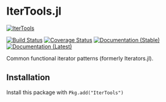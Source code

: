 # IterTools.jl

[![IterTools](http://pkg.julialang.org/badges/IterTools_0.6.svg)](http://pkg.julialang.org/?pkg=IterTools&ver=0.6)

[![Build Status](https://travis-ci.org/JuliaCollections/IterTools.jl.svg?branch=master)](https://travis-ci.org/JuliaCollections/IterTools.jl)
[![Coverage Status](https://codecov.io/gh/JuliaCollections/IterTools.jl/branch/master/graph/badge.svg)](https://codecov.io/gh/JuliaCollections/IterTools.jl)
[![Documentation (Stable)](https://img.shields.io/badge/docs-stable-blue.svg)](https://juliacollections.github.io/IterTools.jl/stable)
[![Documentation (Latest)](https://img.shields.io/badge/docs-latest-blue.svg)](https://juliacollections.github.io/IterTools.jl/latest)

Common functional iterator patterns (formerly Iterators.jl).

## Installation

Install this package with `Pkg.add("IterTools")`
